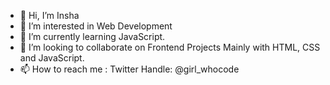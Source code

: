 - 👋 Hi, I’m Insha 
- 👀 I’m interested in Web Development
- 🌱 I’m currently learning JavaScript.
- 💞️ I’m looking to collaborate on Frontend Projects Mainly with HTML, CSS and JavaScript.
- 📫 How to reach me : Twitter Handle: @girl_whocode



<!---
Insha-design/Insha-design is a ✨ special ✨ repository because its `README.md` (this file) appears on your GitHub profile.
You can click the Preview link to take a look at your changes.
--->
